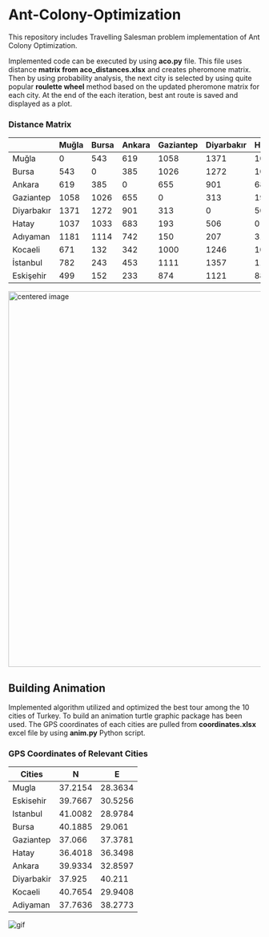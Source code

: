 # Ant-Colony-Optimization
This repository includes Travelling Salesman problem implementation of Ant Colony Optimization.

Implemented code can be executed by using **aco.py** file. This file uses distance **matrix from aco_distances.xlsx** and creates pheromone matrix. Then by using probability analysis, the next city is selected by using quite popular **roulette wheel** method based on the updated pheromone matrix for each city. At the end of the each iteration, best ant route is saved and displayed as a plot.

### Distance Matrix

|            | Muğla | Bursa | Ankara | Gaziantep | Diyarbakır | Hatay | Adıyaman | Kocaeli | İstanbul | Eskişehir |
|------------|-------|-------|--------|-----------|------------|-------|----------|---------|----------|-----------|
| Muğla      | 0     | 543   | 619    | 1058      | 1371       | 1037  | 1181     | 671     | 782      | 499       |
| Bursa      | 543   | 0     | 385    | 1026      | 1272       | 1033  | 1114     | 132     | 243      | 152       |
| Ankara     | 619   | 385   | 0      | 655       | 901        | 683   | 742      | 342     | 453      | 233       |
| Gaziantep  | 1058  | 1026  | 655    | 0         | 313        | 193   | 150      | 1000    | 1111     | 874       |
| Diyarbakır | 1371  | 1272  | 901    | 313       | 0          | 506   | 207      | 1246    | 1357     | 1121      |
| Hatay      | 1037  | 1033  | 683    | 193       | 506        | 0     | 316      | 1028    | 1139     | 881       |
| Adıyaman   | 1181  | 1114  | 742    | 150       | 207        | 316   | 0        | 1087    | 1198     | 962       |
| Kocaeli    | 671   | 132   | 342    | 1000      | 1246       | 1028  | 1087     | 0       | 111      | 214       |
| İstanbul   | 782   | 243   | 453    | 1111      | 1357       | 1139  | 1198     | 111     | 0        | 325       |
| Eskişehir  | 499   | 152   | 233    | 874       | 1121       | 881   | 962      | 214     | 325      | 0         |

<img src="https://user-images.githubusercontent.com/65715006/92313913-0637b300-efc9-11ea-81e4-67a50e9ee397.png" alt="centered image" height="750" width="900"/>

## Building Animation

Implemented algorithm utilized and optimized the best tour among the 10 cities of Turkey. To build an animation turtle graphic package has been used. The GPS coordinates of each cities are pulled from **coordinates.xlsx** excel file by using **anim.py** Python script.

### GPS Coordinates of Relevant Cities
| Cities     | N       | E       |
|------------|---------|---------|
| Mugla      | 37.2154 | 28.3634 |
| Eskisehir  | 39.7667 | 30.5256 |
| Istanbul   | 41.0082 | 28.9784 |
| Bursa      | 40.1885 | 29.061  |
| Gaziantep  | 37.066  | 37.3781 |
| Hatay      | 36.4018 | 36.3498 |
| Ankara     | 39.9334 | 32.8597 |
| Diyarbakir | 37.925  | 40.211  |
| Kocaeli    | 40.7654 | 29.9408 |
| Adiyaman   | 37.7636 | 38.2773 |

![gif](https://user-images.githubusercontent.com/65715006/92314156-0ab19b00-efcc-11ea-8c73-1247148c1d4a.gif)


